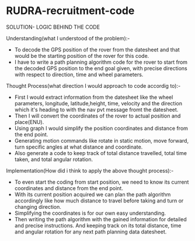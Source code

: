 # RUDRA-recruitment-code
SOLUTION- LOGIC BEHIND THE CODE

Understanding(what I understood of the problem):-

* To decode the GPS position of the rover from the datesheet and that would be the starting position of the rover for this code.
* I have to write a path planning algorithm code for the rover to start from the decoded GPS position to the end goal given, with precise directions with respect to  direction, time and wheel parameters.

Thought Process(what direction I would approach to code accordig to):-
* First I would extract information from the datesheet like the wheel parameters, longitude, latitude,height, time, velocity and the direction which it's heading to with the nav pvt message fromt the datesheet.
* Then I will convert the coordinates of the rover to actual position and place(ENU).
* Using graph I would simplify the position coordinates and distance from the end point.
* Generating motion commands like rotate in static motion, move forward, turn specific angles at what distance and coordinate.
* Also generate a code to keep track of total distance travelled, total time taken, and total angular rotation. 

Implementation(How did i think to apply the above thought process):-
* To even start the coding from start position, we need to know its current coordinates and distance from the end point.
* With its current position acquired we can plan the path algorithm accordingly like how much distance to travel before taking and turn or changing direction.
* Simplifying the coordinates is for our own easy understanding.
* Then writing the path algorithm with the gained information for detailed and precise instructions. And keeping track on its total distance, time and angular rotation for any next path planning data datesheet.
